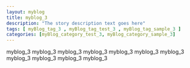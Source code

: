 ```yaml
---
layout: myblog
title: myblog_3 
description: "The story description text goes here"
tags: [ myBlog_tag_3 , myBlog_tag_test_3 , myBlog_tag_sample_3 ]
categories: [myBlog_category_test_3, myBlog_category_sample_3]
---
```


myblog_3 myblog_3 myblog_3 myblog_3 myblog_3 myblog_3 myblog_3 myblog_3 myblog_3 myblog_3 myblog_3 
